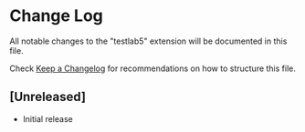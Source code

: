 # Change Log

All notable changes to the "testlab5" extension will be documented in this file.

Check [Keep a Changelog](http://keepachangelog.com/) for recommendations on how to structure this file.

## [Unreleased]

- Initial release